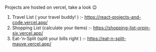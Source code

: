 Projects are hosted on vercel, take a look 😉

1. Travel List ( your travel buddy! ) :- https://react-projects-and-code.vercel.app/
2. Shopping List (calculate your items) :- https://shopping-list-orpin-six.vercel.app/
3. Eat-'n-Split (split your bills right ) :- https://eat-n-split-mauve.vercel.app/
